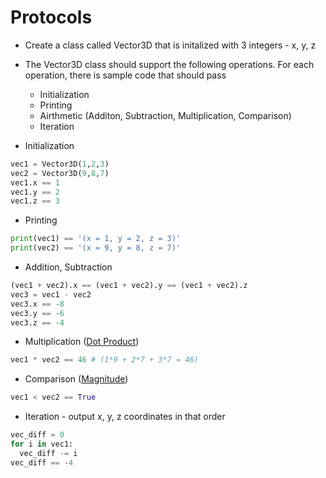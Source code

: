 # Protocols

* Create a class called Vector3D that is initalized with 3 integers - x, y, z
* The Vector3D class should support the following operations. For each operation, there is sample code that should pass
  * Initialization
  * Printing
  * Airthmetic (Additon, Subtraction, Multiplication, Comparison)
  * Iteration

* Initialization
```Python
vec1 = Vector3D(1,2,3)
vec2 = Vector3D(9,8,7)
vec1.x == 1
vec1.y == 2
vec1.z == 3
```

* Printing
```Python
print(vec1) == '(x = 1, y = 2, z = 3)'
print(vec2) == '(x = 9, y = 8, z = 7)'
```

* Addition, Subtraction
```Python
(vec1 + vec2).x == (vec1 + vec2).y == (vec1 + vec2).z
vec3 = vec1 - vec2
vec3.x == -8
vec3.y == -6
vec3.z == -4
```

* Multiplication ([Dot Product](https://en.wikipedia.org/wiki/Dot_product))
```Python
vec1 * vec2 == 46 # (1*9 + 2*7 + 3*7 = 46)
```

* Comparison ([Magnitude](https://en.wikipedia.org/wiki/Magnitude_(mathematics)#Euclidean_vector_space))
```Python
vec1 < vec2 == True
```

* Iteration - output x, y, z coordinates in that order
```Python
vec_diff = 0
for i in vec1:
  vec_diff -= i
vec_diff == -4
```
